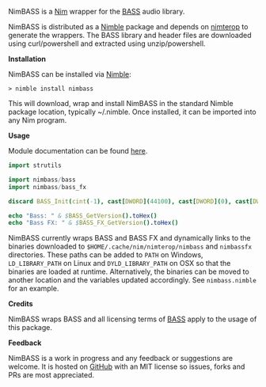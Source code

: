 NimBASS is a [Nim](https://nim-lang.org/) wrapper for the [BASS](http://www.un4seen.com/) audio library.

NimBASS is distributed as a [Nimble](https://github.com/nim-lang/nimble) package and depends on [nimterop](https://github.com/nimterop/nimterop) to generate the wrappers. The BASS library and header files are downloaded using curl/powershell and extracted using unzip/powershell.

__Installation__

NimBASS can be installed via [Nimble](https://github.com/nim-lang/nimble):

```
> nimble install nimbass
```

This will download, wrap and install NimBASS in the standard Nimble package location, typically ~/.nimble. Once installed, it can be imported into any Nim program.

__Usage__

Module documentation can be found [here](https://genotrance.github.io/nimbass/theindex.html).

```nim
import strutils

import nimbass/bass
import nimbass/bass_fx

discard BASS_Init(cint(-1), cast[DWORD](44100), cast[DWORD](0), cast[DWORD](0), nil)

echo "Bass: " & $BASS_GetVersion().toHex()
echo "Bass FX: " & $BASS_FX_GetVersion().toHex()
```

NimBASS currently wraps BASS and BASS FX and dynamically links to the binaries downloaded to `$HOME/.cache/nim/nimterop/nimbass` and `nimbassfx` directories. These paths can be added to `PATH` on Windows, `LD_LIBRARY_PATH` on Linux and `DYLD_LIBRARY_PATH` on OSX so that the binaries are loaded at runtime. Alternatively, the binaries can be moved to another location and the variables updated accordingly. See `nimbass.nimble` for an example.

__Credits__

NimBASS wraps BASS and all licensing terms of [BASS](http://www.un4seen.com/bass.html#license) apply to the usage of this package.

__Feedback__

NimBASS is a work in progress and any feedback or suggestions are welcome. It is hosted on [GitHub](https://github.com/genotrance/nimbass) with an MIT license so issues, forks and PRs are most appreciated.
